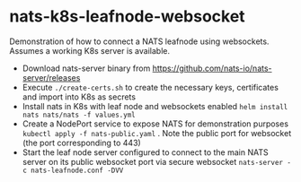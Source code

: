 # nats-k8s-leafnode-websocket
Demonstration of how to connect a NATS leafnode using websockets. Assumes a working K8s server is available.

* Download nats-server binary from https://github.com/nats-io/nats-server/releases
* Execute `./create-certs.sh` to create the necessary keys, certificates and import into K8s as secrets
* Install nats in K8s with leaf node and websockets enabled `helm install nats nats/nats -f values.yml`
* Create a NodePort service to expose NATS for demonstration purposes `kubectl apply -f nats-public.yaml` . Note the public port for websocket (the port corresponding to 443)
* Start the leaf node server configured to connect to the main NATS server on its public websocket port via secure websocket `nats-server -c nats-leafnode.conf -DVV`

